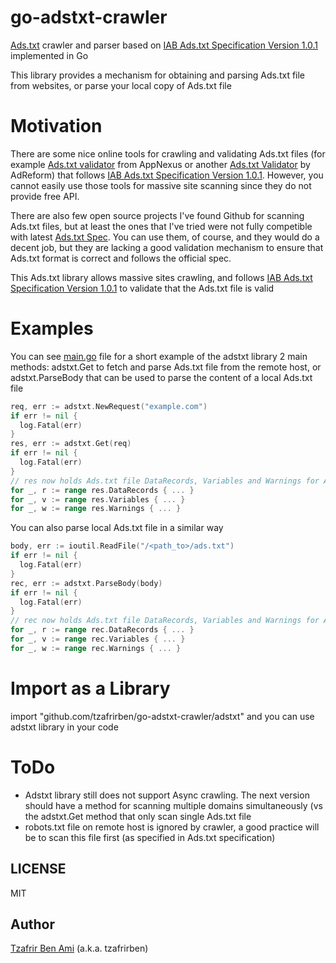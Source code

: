 # go-adstxt-crawler
[Ads.txt](https://iabtechlab.com/ads-txt-about/) crawler and parser based on [IAB Ads.txt Specification Version 1.0.1](https://iabtechlab.com/wp-content/uploads/2017/09/IABOpenRTB_Ads.txt_Public_Spec_V1-0-1.pdf) implemented in Go

This library provides a mechanism for obtaining and parsing Ads.txt file from websites, or parse your local copy of Ads.txt file

# Motivation
There are some nice online tools for crawling and validating Ads.txt files (for example [Ads.txt validator](https://adstxt.adnxs.com) from AppNexus or another [Ads.txt Validator](https://www.adstxtvalidator.com) by AdReform) that follows [IAB Ads.txt Specification Version 1.0.1](https://iabtechlab.com/wp-content/uploads/2017/09/IABOpenRTB_Ads.txt_Public_Spec_V1-0-1.pdf). 
However, you cannot easily use those tools for massive site scanning since they do not provide free API.

There are also few open source projects I've found Github for scanning Ads.txt files, but at least the ones that I've tried were not fully competible with latest [Ads.txt Spec](https://iabtechlab.com/wp-content/uploads/2017/09/IABOpenRTB_Ads.txt_Public_Spec_V1-0-1.pdf). You can use them, of course, and they would do a decent job, but they are lacking a good validation mechanism to ensure that Ads.txt format is correct and follows the official spec.

This Ads.txt library allows massive sites crawling, and follows [IAB Ads.txt Specification Version 1.0.1](https://iabtechlab.com/wp-content/uploads/2017/09/IABOpenRTB_Ads.txt_Public_Spec_V1-0-1.pdf) to validate that the Ads.txt file is valid

# Examples
You can see [main.go](https://github.com/tzafrirben/go-adstxt-crawler/blob/master/main.go) file for a short example of the adstxt library 2 main methods: adstxt.Get to fetch and parse Ads.txt file from the remote host, or adstxt.ParseBody that can be used to parse the content of a local Ads.txt file

```go
req, err := adstxt.NewRequest("example.com")
if err != nil {
  log.Fatal(err)
}
res, err := adstxt.Get(req)
if err != nil {
  log.Fatal(err)
}
// res now holds Ads.txt file DataRecords, Variables and Warnings for Ads.txt parse warnings
for _, r := range res.DataRecords { ... }
for _, v := range res.Variables { ... }
for _, w := range res.Warnings { ... }
```

You can also parse local Ads.txt file in a similar way
```go
body, err := ioutil.ReadFile("/<path_to>/ads.txt")
if err != nil {
  log.Fatal(err)
}
rec, err := adstxt.ParseBody(body)
if err != nil {
  log.Fatal(err)
}
// rec now holds Ads.txt file DataRecords, Variables and Warnings for Ads.txt parse warnings
for _, r := range rec.DataRecords { ... }
for _, v := range rec.Variables { ... }
for _, w := range rec.Warnings { ... } 
```

# Import as a Library
import "github.com/tzafrirben/go-adstxt-crawler/adstxt" and you can use adstxt library in your code

# ToDo
- Adstxt library still does not support Async crawling. The next version should have a method for scanning multiple domains simultaneously (vs the adstxt.Get method that only scan single Ads.txt file
- robots.txt file on remote host is ignored by crawler, a good practice will be to scan this file first (as specified in Ads.txt specification)

## LICENSE

MIT

## Author
[Tzafrir Ben Ami](https://github.com/tzafrirben) (a.k.a. tzafrirben)
